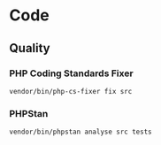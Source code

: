 # Code

## Quality

### PHP Coding Standards Fixer
````shell
vendor/bin/php-cs-fixer fix src
```` 

### PHPStan

````shell
vendor/bin/phpstan analyse src tests
````
